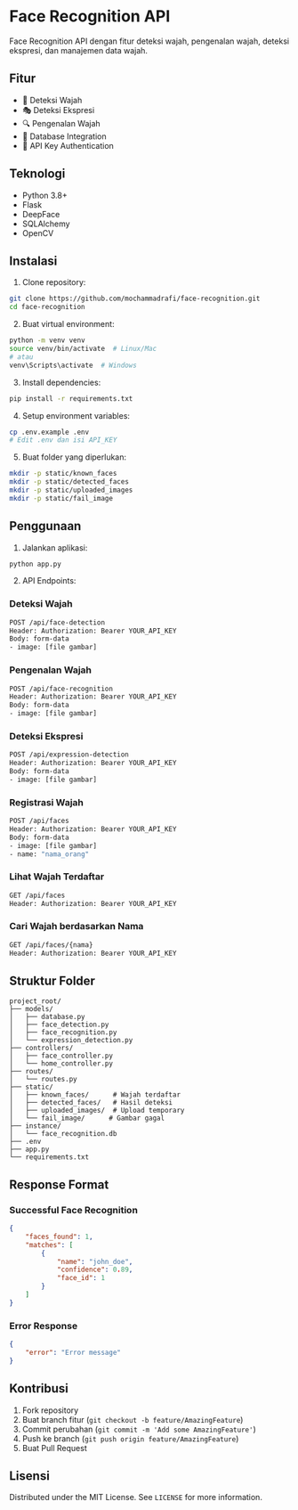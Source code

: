 # Face Recognition API

Face Recognition API dengan fitur deteksi wajah, pengenalan wajah, deteksi ekspresi, dan manajemen data wajah.

## Fitur

- 👤 Deteksi Wajah
- 🎭 Deteksi Ekspresi
- 🔍 Pengenalan Wajah
- 💾 Database Integration
- 🔐 API Key Authentication

## Teknologi

- Python 3.8+
- Flask
- DeepFace
- SQLAlchemy
- OpenCV

## Instalasi

1. Clone repository:
```bash
git clone https://github.com/mochammadrafi/face-recognition.git
cd face-recognition
```

2. Buat virtual environment:
```bash
python -m venv venv
source venv/bin/activate  # Linux/Mac
# atau
venv\Scripts\activate  # Windows
```

3. Install dependencies:
```bash
pip install -r requirements.txt
```

4. Setup environment variables:
```bash
cp .env.example .env
# Edit .env dan isi API_KEY
```

5. Buat folder yang diperlukan:
```bash
mkdir -p static/known_faces
mkdir -p static/detected_faces
mkdir -p static/uploaded_images
mkdir -p static/fail_image
```

## Penggunaan

1. Jalankan aplikasi:
```bash
python app.py
```

2. API Endpoints:

### Deteksi Wajah
```bash
POST /api/face-detection
Header: Authorization: Bearer YOUR_API_KEY
Body: form-data
- image: [file gambar]
```

### Pengenalan Wajah
```bash
POST /api/face-recognition
Header: Authorization: Bearer YOUR_API_KEY
Body: form-data
- image: [file gambar]
```

### Deteksi Ekspresi
```bash
POST /api/expression-detection
Header: Authorization: Bearer YOUR_API_KEY
Body: form-data
- image: [file gambar]
```

### Registrasi Wajah
```bash
POST /api/faces
Header: Authorization: Bearer YOUR_API_KEY
Body: form-data
- image: [file gambar]
- name: "nama_orang"
```

### Lihat Wajah Terdaftar
```bash
GET /api/faces
Header: Authorization: Bearer YOUR_API_KEY
```

### Cari Wajah berdasarkan Nama
```bash
GET /api/faces/{nama}
Header: Authorization: Bearer YOUR_API_KEY
```

## Struktur Folder

```
project_root/
├── models/
│   ├── database.py
│   ├── face_detection.py
│   ├── face_recognition.py
│   └── expression_detection.py
├── controllers/
│   ├── face_controller.py
│   └── home_controller.py
├── routes/
│   └── routes.py
├── static/
│   ├── known_faces/      # Wajah terdaftar
│   ├── detected_faces/   # Hasil deteksi
│   ├── uploaded_images/  # Upload temporary
│   └── fail_image/      # Gambar gagal
├── instance/
│   └── face_recognition.db
├── .env
├── app.py
└── requirements.txt
```

## Response Format

### Successful Face Recognition
```json
{
    "faces_found": 1,
    "matches": [
        {
            "name": "john_doe",
            "confidence": 0.89,
            "face_id": 1
        }
    ]
}
```

### Error Response
```json
{
    "error": "Error message"
}
```

## Kontribusi

1. Fork repository
2. Buat branch fitur (`git checkout -b feature/AmazingFeature`)
3. Commit perubahan (`git commit -m 'Add some AmazingFeature'`)
4. Push ke branch (`git push origin feature/AmazingFeature`)
5. Buat Pull Request

## Lisensi

Distributed under the MIT License. See `LICENSE` for more information.
